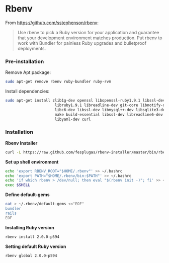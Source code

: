 # Rbenv

From https://github.com/sstephenson/rbenv:

> Use rbenv to pick a Ruby version for your application and guarantee that your development environment matches production. Put rbenv to work with Bundler for painless Ruby upgrades and bulletproof deployments.

### Pre-installation
Remove Apt package:
```bash
sudo apt-get remove rbenv ruby-bundler ruby-rvm
```

Install dependencies:
```bash
sudo apt-get install zlib1g-dev openssl libopenssl-ruby1.9.1 libssl-dev \
					  libruby1.9.1 libreadline-dev git-core libnotify-dev \
					  libc6-dev libssl-dev libmysql++-dev libsqlite3-dev \
					  make build-essential libssl-dev libreadline6-dev \
					  libyaml-dev curl
```

### Installation
**Rbenv Installer**
```bash
curl -L https://raw.github.com/fesplugas/rbenv-installer/master/bin/rbenv-installer | bash
```

**Set up shell environment**
```bash
echo 'export RBENV_ROOT="$HOME/.rbenv"' >> ~/.bashrc
echo 'export PATH="$HOME/.rbenv/bin:$PATH"' >> ~/.bashrc
echo 'if which rbenv > /dev/null; then eval "$(rbenv init -)"; fi' >> ~/.bashrc
exec $SHELL
```

**Define default-gems**
```bash
cat > ~/.rbenv/default-gems <<"EOF"
bundler
rails
EOF
```

**Installing Ruby version**
```bash
rbenv install 2.0.0-p594
```

**Setting default Ruby version**
```bash
rbenv global 2.0.0-p594
```
